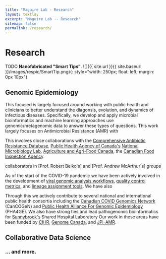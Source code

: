 ```yaml
---
title: "Maguire Lab - Research"
layout: textlay
excerpt: "Maguire Lab -- Research"
sitemap: false
permalink: /research/
---
```


# Research
TODO
**Nanofabricated "Smart Tips"**.
![]({{ site.url }}{{ site.baseurl }}/images/respic/SmartTip.png){: style="width: 250px; float: left; margin: 0px  10px"}


## Genomic Epidemiology

This focused is largely focused around working with public health and clinicians to better understand the diagonsis, evolution, and dynamics of infectious diseases.
Specifically, we develop and apply microbial bioinformatics and machine learning approaches use genomic/metagenomic data to answer these types of questions.
This work largely focuses on Antimicrobial Resistance (AMR) with 

This involves close collaborations with the [Comprehensive Antibiotic Resistance Database](card.mcmaster.ca/), [Public Health Agency of Canada's](https://www.canada.ca/en/public-health.html) [National Microbiology Lab](https://www.canada.ca/en/public-health/programs/national-microbiology-laboratory.html), [Agriculture and Agri-Food Canada](https://agriculture.canada.ca/en), the [Canadian Food Inspection Agency](https://inspection.canada.ca/eng/1297964599443/1297965645317).


collaborators in [Prof. Robert Beiko's] and [Prof. Andrew McArthur's] groups



As of the start of the COVID-19 pandemic we have been actively involved in the development of [viral genomic analysis workflows](github.com/jaleezyy/covid-19-signal), [quality control metrics](github.com/jts/ncov-tools/), and [lineage assignment tools](github.com/cov-lineages/pangolin). We have also 




Through this we actively contribute to several national and international public health consortia including the [Canadian COVID Genomics Network](https://www.genomecanada.ca/en/cancogen) (CanCOGeN) and [Public Health Alliance For Genomic Epidemiology](https://pha4ge.org/) (PHA4GE).
We also have strong ties and lead pathogenomic bioinformatics for [Sunnybrook's](https://sunnybrook.ca/research/) Shared Hospital Laboratory 
Our work in these areas have been funded by [CIHR](), [Genome Canada](), and [JPI-AMR]().






## Collaborative Data Science




### ... and more.
